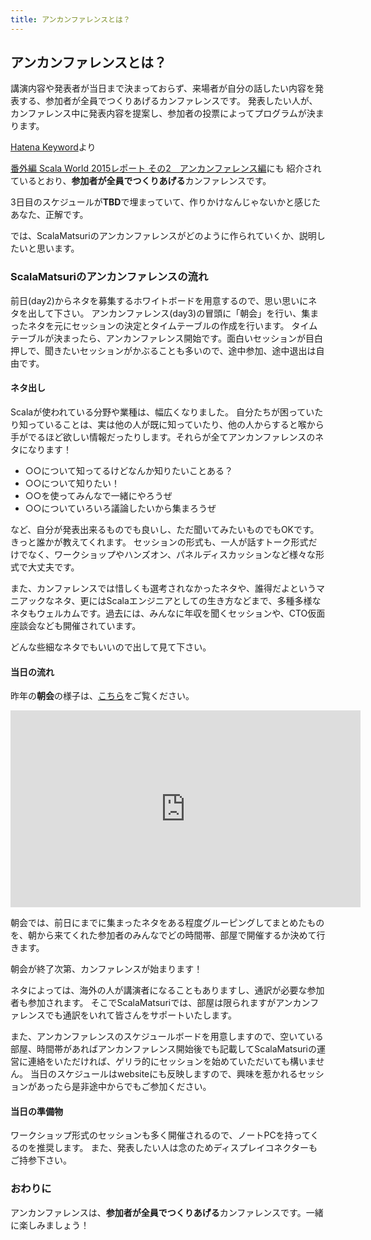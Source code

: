 ```yaml
---
title: アンカンファレンスとは？
---
```


## アンカンファレンスとは？

講演内容や発表者が当日まで決まっておらず、来場者が自分の話したい内容を発表する、参加者が全員でつくりあげるカンファレンスです。
発表したい人が、カンファレンス中に発表内容を提案し、参加者の投票によってプログラムが決まります。

[Hatena Keyword](http://d.hatena.ne.jp/keyword/%A5%A2%A5%F3%A5%AB%A5%F3%A5%D5%A5%A1%A5%EC%A5%F3%A5%B9)より

[番外編 Scala World 2015レポート その2　アンカンファレンス編](http://blog.scalamatsuri.org/entry/2015/09/29/023812)にも
紹介されているとおり、**参加者が全員でつくりあげる**カンファレンスです。

3日目のスケジュールが**TBD**で埋まっていて、作りかけなんじゃないかと感じたあなた、正解です。

では、ScalaMatsuriのアンカンファレンスがどのように作られていくか、説明したいと思います。

### ScalaMatsuriのアンカンファレンスの流れ

前日(day2)からネタを募集するホワイトボードを用意するので、思い思いにネタを出して下さい。
アンカンファレンス(day3)の冒頭に「朝会」を行い、集まったネタを元にセッションの決定とタイムテーブルの作成を行います。
タイムテーブルが決まったら、アンカンファレンス開始です。面白いセッションが目白押しで、聞きたいセッションがかぶることも多いので、途中参加、途中退出は自由です。

#### ネタ出し

Scalaが使われている分野や業種は、幅広くなりました。
自分たちが困っていたり知っていることは、実は他の人が既に知っていたり、他の人からすると喉から手がでるほど欲しい情報だったりします。それらが全てアンカンファレンスのネタになります！

* ○○について知ってるけどなんか知りたいことある？
* ○○について知りたい！
* ○○を使ってみんなで一緒にやろうぜ
* ○○についていろいろ議論したいから集まろうぜ

など、自分が発表出来るものでも良いし、ただ聞いてみたいものでもOKです。きっと誰かが教えてくれます。
セッションの形式も、一人が話すトーク形式だけでなく、ワークショップやハンズオン、パネルディスカッションなど様々な形式で大丈夫です。

また、カンファレンスでは惜しくも選考されなかったネタや、誰得だよというマニアックなネタ、更にはScalaエンジニアとしての生き方などまで、多種多様なネタもウェルカムです。過去には、みんなに年収を聞くセッションや、CTO仮面座談会なども開催されています。

どんな些細なネタでもいいので出して見て下さい。

#### 当日の流れ

昨年の**朝会**の様子は、[こちら](https://youtu.be/terhgZrJmI4)をご覧ください。

<iframe width="560" height="315" src="https://www.youtube.com/embed/terhgZrJmI4" frameborder="0" allow="encrypted-media" allowfullscreen></iframe>

朝会では、前日にまでに集まったネタをある程度グルーピングしてまとめたものを、朝から来てくれた参加者のみんなでどの時間帯、部屋で開催するか決めて行きます。

朝会が終了次第、カンファレンスが始まります！

ネタによっては、海外の人が講演者になることもありますし、通訳が必要な参加者も参加されます。
そこでScalaMatsuriでは、部屋は限られますがアンカンファレンスでも通訳をいれて皆さんをサポートいたします。

また、アンカンファレンスのスケジュールボードを用意しますので、空いている部屋、時間帯があればアンカンファレンス開始後でも記載してScalaMatsuriの運営に連絡をいただければ、ゲリラ的にセッションを始めていただいても構いません。
当日のスケジュールはwebsiteにも反映しますので、興味を惹かれるセッションがあったら是非途中からでもご参加ください。

#### 当日の準備物

ワークショップ形式のセッションも多く開催されるので、ノートPCを持ってくるのを推奨します。
また、発表したい人は念のためディスプレイコネクターもご持参下さい。

### おわりに

アンカンファレンスは、**参加者が全員でつくりあげる**カンファレンスです。一緒に楽しみましょう！
